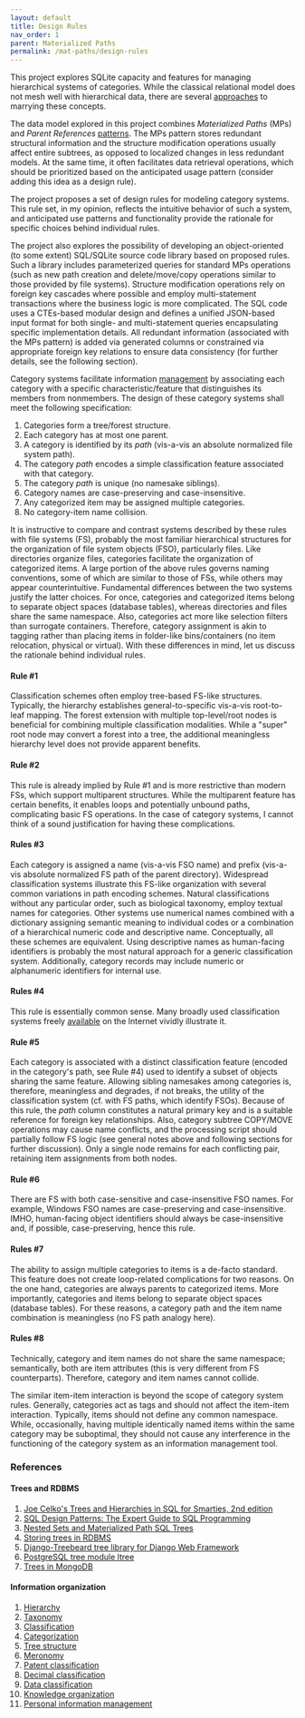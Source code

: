 ```yaml
---
layout: default
title: Design Rules
nav_order: 1
parent: Materialized Paths
permalink: /mat-paths/design-rules
---
```


This project explores SQLite capacity and features for managing hierarchical systems of categories. While the classical relational model does not mesh well with hierarchical data, there are several [approaches](#TreesAndRDBMS) to marrying these concepts.

The data model explored in this project combines *Materialized Paths* (MPs) and *Parent References* [patterns][Model Tree Structures]. The MPs pattern stores redundant structural information and the structure modification operations usually affect entire subtrees, as opposed to localized changes in less redundant models. At the same time, it often facilitates data retrieval operations, which should be prioritized based on the anticipated usage pattern (consider adding this idea as a design rule).

The project proposes a set of design rules for modeling category systems. This rule set, in my opinion, reflects the intuitive behavior of such a system, and anticipated use patterns and functionality provide the rationale for specific choices behind individual rules.

The project also explores the possibility of developing an object-oriented (to some extent) SQL/SQLite source code library based on proposed rules. Such a library includes parameterized queries for standard MPs operations (such as new path creation and delete/move/copy operations similar to those provided by file systems). Structure modification operations rely on foreign key cascades where possible and employ multi-statement transactions where the business logic is more complicated. The SQL code uses a CTEs-based modular design and defines a unified JSON-based input format for both single- and multi-statement queries encapsulating specific implementation details. All redundant information (associated with the MPs pattern) is added via generated columns or constrained via appropriate foreign key relations to ensure data consistency (for further details, see the following section).

Category systems facilitate information [management](#ClassRefs) by associating each category with a specific characteristic/feature that distinguishes its members from nonmembers. The design of these category systems shall meet the following specification:

<a name="Rules"></a>
 1. Categories form a tree/forest structure.
 2. Each category has at most one parent. 
 3. A category is identified by its *path* (vis-a-vis an absolute normalized file system path).
 4. The category *path* encodes a simple classification feature associated with that category.
 5. The category *path* is unique (no namesake siblings).
 6. Category names are case-preserving and case-insensitive.
 7. Any categorized item may be assigned multiple categories.
 8. No category-item name collision.

It is instructive to compare and contrast systems described by these rules with file systems (FS), probably the most familiar hierarchical structures for the organization of file system objects (FSO), particularly files. Like directories organize files, categories facilitate the organization of categorized items. A large portion of the above rules governs naming conventions, some of which are similar to those of FSs, while others may appear counterintuitive. Fundamental differences between the two systems justify the latter choices. For once, categories and categorized items belong to separate object spaces (database tables), whereas directories and files share the same namespace. Also, categories act more like selection filters than surrogate containers. Therefore, category assignment is akin to tagging rather than placing items in folder-like bins/containers (no item relocation, physical or virtual). With these differences in mind, let us discuss the rationale behind individual rules.

#### Rule #1

Classification schemes often employ tree-based FS-like structures. Typically, the hierarchy establishes general-to-specific vis-a-vis root-to-leaf mapping. The forest extension with multiple top-level/root nodes is beneficial for combining multiple classification modalities. While a "super" root node may convert a forest into a tree, the additional meaningless hierarchy level does not provide apparent benefits.

#### Rule #2

This rule is already implied by Rule #1 and is more restrictive than modern FSs, which support multiparent structures. While the multiparent feature has certain benefits, it enables loops and potentially unbound paths, complicating basic FS operations. In the case of category systems, I cannot think of a sound justification for having these complications.

#### Rules #3

Each category is assigned a name (vis-a-vis FSO name) and prefix (vis-a-vis absolute normalized FS path of the parent directory). Widespread classification systems illustrate this FS-like organization with several common variations in path encoding schemes. Natural classifications without any particular order, such as biological taxonomy, employ textual names for categories. Other systems use numerical names combined with a dictionary assigning semantic meaning to individual codes or a combination of a hierarchical numeric code and descriptive name. Conceptually, all these schemes are equivalent. Using descriptive names as human-facing identifiers is probably the most natural approach for a generic classification system. Additionally, category records may include numeric or alphanumeric identifiers for internal use.

#### Rules #4

This rule is essentially common sense. Many broadly used classification systems freely [available](#ClassRefs) on the Internet vividly illustrate it. 

#### Rule #5

Each category is associated with a distinct classification feature (encoded in the category's path, see Rule #4) used to identify a subset of objects sharing the same feature. Allowing sibling namesakes among categories is, therefore, meaningless and degrades, if not breaks, the utility of the classification system (cf. with FS paths, which identify FSOs). Because of this rule, the *path* column constitutes a natural primary key and is a suitable reference for foreign key relationships. Also, category subtree COPY/MOVE operations may cause name conflicts, and the processing script should partially follow FS logic (see general notes above and following sections for further discussion). Only a single node remains for each conflicting pair, retaining item assignments from both nodes.

#### Rule #6

There are FS with both case-sensitive and case-insensitive FSO names. For example, Windows FSO names are case-preserving and case-insensitive. IMHO, human-facing object identifiers should always be case-insensitive and, if possible, case-preserving, hence this rule.

#### Rules #7

The ability to assign multiple categories to items is a de-facto standard. This feature does not create loop-related complications for two reasons. On the one hand, categories are always parents to categorized items. More importantly, categories and items belong to separate object spaces (database tables). For these reasons, a category path and the item name combination is meaningless (no FS path analogy here).

#### Rules #8

Technically, category and item names do not share the same namespace; semantically, both are item attributes (this is very different from FS counterparts). Therefore, category and item names cannot collide.

The similar item-item interaction is beyond the scope of category system rules. Generally, categories act as tags and should not affect the item-item interaction. Typically, items should not define any common namespace. While, occasionally, having multiple identically named items within the same category may be suboptimal, they should not cause any interference in the functioning of the category system as an information management tool.


<a name="References"></a>
### References


<a name="TreesAndRDBMS"></a>
#### Trees and RDBMS

1. [Joe Celko's Trees and Hierarchies in SQL for Smarties, 2nd edition][Celko's Trees]
2. [SQL Design Patterns: The Expert Guide to SQL Programming][Tropashko]
3. [Nested Sets and Materialized Path SQL Trees][NS-MP]
4. [Storing trees in RDBMS][Kolesnikova]
5. [Django-Treebeard tree library for Django Web Framework][django-treebeard]
6. [PostgreSQL tree module ltree][PostgreSQL ltree]
7. [Trees in MongoDB][Model Tree Structures]


<a name="ClassRefs"></a>
#### Information organization

 1. [Hierarchy][]
 2. [Taxonomy][]
 3. [Classification][]
 4. [Categorization][]
 5. [Tree structure][]
 6. [Meronomy][]
 7. [Patent classification][]
 8. [Decimal classification][]
 9. [Data classification][]
 10. [Knowledge organization][]
 11. [Personal information management][]


<!-- References -->

[Patent classification]: https://en.wikipedia.org/wiki/Patent_classification
[Classification]: https://en.wikipedia.org/wiki/Classification
[Decimal classification]: https://en.wikipedia.org/wiki/Decimal_classification
[Taxonomy]: https://en.wikipedia.org/wiki/Taxonomy
[Hierarchy]: https://en.wikipedia.org/wiki/Hierarchy
[Tree structure]: https://en.wikipedia.org/wiki/Tree_structure
[Knowledge organization]: https://en.wikipedia.org/wiki/Knowledge_organization
[Personal information management]: https://en.wikipedia.org/wiki/Personal_information_management
[Data classification]: https://en.wikipedia.org/wiki/Data_classification
[Categorization]: https://en.wikipedia.org/wiki/Categorization
[Meronomy]: https://en.wikipedia.org/wiki/Meronomy

[Celko's Trees]: https://sciencedirect.com/book/9780123877338
[Tropashko]: https://vadimtropashko.wordpress.com/%22sql-design-patterns%22-book/about
[NS-MP]: http://rampant-books.com/art_vadim_nested_sets_sql_trees.htm
[django-treebeard]: https://django-treebeard.readthedocs.io
[PostgreSQL ltree]: https://www.postgresql.org/docs/current/ltree.html
[Model Tree Structures]: https://mongodb.com/docs/manual/applications/data-models-tree-structures
[Kolesnikova]: https://bitworks.software/en/2017-10-20-storing-trees-in-rdbms.html
